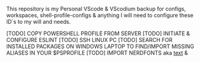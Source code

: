 This repository is my Personal VScode & VScodium backup for configs, workspaces, shell-profile-configs & anything I will need to configure these ID`s to my will and needs.

[TODO] COPY POWERSHELL PROFILE FROM SERVER 
[TODO] INITIATE & CONFIGURE ESLINT
[TODO] SSH LINUX PC
[TODO] SEARCH FOR INSTALLED PACKAGES ON WINDOWS LAPTOP TO FIND/IMPORT MISSING ALIASES IN YOUR $PSPROFILE
[TODO] IMPORT NERDFONTS aka [text](../maple-font/v7.0-beta21) & 